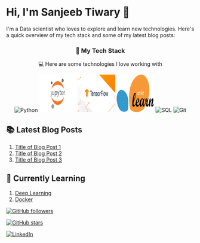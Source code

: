 # Hi, I'm Sanjeeb Tiwary 👋

I'm a Data scientist who loves to explore and learn new technologies. Here's a quick overview of my tech stack and some of my latest blog posts:

<h3 align="center"> 🚀 My Tech Stack </h3> <p align="center"> 💻 Here are some technologies I love working with
<div align="center">
  <img src="python.png" alt="Python" width="100" height="100">
  <img src="jupyter.png" alt="Jupyter" width="100" height="100">
  <img src="tensorflow.png" alt="TensorFlow" width="100" height="100">
  <img src="scikit-learn.png" alt="scikit-learn" width="100" height="100">
  <img src="sql.png" alt="SQL" width="100" height="100">
  <img src="git.png" alt="Git" width="100" height="100">
</div>

## 📚 Latest Blog Posts

1. [Title of Blog Post 1](link-to-blog-post-1)
2. [Title of Blog Post 2](link-to-blog-post-2)
3. [Title of Blog Post 3](link-to-blog-post-3)

## 🌱 Currently Learning

1. [Deep Learning](link-to-deep-learning-resource)
2. [Docker](link-to-docker-resource)




[![GitHub followers](https://img.shields.io/github/followers/your_github_username?style=social)](https://github.com/sanjeebtiwary)

[![GitHub stars](https://img.shields.io/github/stars/your_github_username/your_repository_name?style=social)](https://github.com/sanjeebtiwary?tab=repositories)

[![LinkedIn](https://img.shields.io/badge/-LinkedIn-blue?style=flat&logo=Linkedin)](https://www.linkedin.com/in/sanjeeb-tiwary/)
